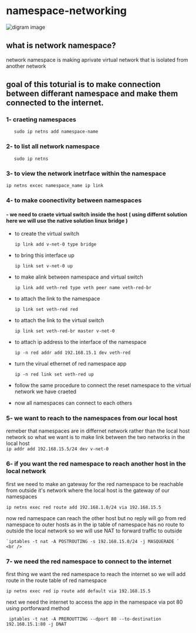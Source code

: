 # namespace-networking
![digram image](https://github.com/ahmedhadhoud/namespace-networking/blob/95366e51100b93196fde56995b0f01566d07d0c1/network-ns.drawio.png)
## what is network namespace?
network namespace is making aprivate virtual network that is isolated from another network 
## goal of this toturial is to make connection between differant namespace and make them connected to the internet.
### 1- craeting namespaces <br />
       sudo ip netns add namespace-name

### 2- to list all network namespace  <br />
       sudo ip netns

### 3- to view the network inetrface within the namespace  <br />
 `ip netns excec namespace_name ip link `

### 4- to make coonectivity between namespaces
#### - we need to craete virtual switch inside the host ( using differnt solution here we will use the native solution linux bridge )
-  to create the virtual switch  <br />

     `ip link add v-net-0 type bridge`  <br />

-   to bring this interface up   <br />

     `ip link set v-net-0 up` <br />

-  to make alink between namespace and virtual switch <br />

     `ip link add veth-red type veth peer name veth-red-br`    <br />

-  to attach the link to the namespace <br />

     `ip link set veth-red red`  <br />
 
-  to attach the link to the virtual switch <br />

    `ip link set veth-red-br master v-net-0`  <br />

-  to attach ip address to the interface of the namespace <br />

    `ip -n red addr add 192.168.15.1 dev veth-red` <br />

-  turn the virual ethernet of red namespace app <br />

     `ip -n red link set veth-red up`  <br />

-  follow the same procedure to connect the reset namespace to the virtual network we have craeted   <br />

-  now all namespaces can connect to each others  <br />


  ### 5- we want to reach to the namespaces from our local host  <br />
  
remeber that namespaces are in differnet network rather than the local host network so what we want is to make link between the two networks
in the local host <br />
`ip addr add 192.168.15.5/24 dev v-net-0` <br />

### 6- if you want the red namespace to reach another host in the local network <br />

first we need to make an gateway for the red namespace to be reachable from outside it's network where the local host is the gateway of our namespaces <br /> 

   `ip netns exec red route add 192.168.1.0/24 via 192.168.15.5` <br />
   
now red namespace can reach the other host but no reply will go from red namespace to outer hosts as in the ip table of namespace has no route to outside the local network so we will use NAT to forward traffic to outside   <br />  

    `iptables -t nat -A POSTROUTING -s 192.168.15.0/24 -j MASQUERADE `  <br />   

 ### 7- we need the red namespace to connect to the internet  <br />

first thing we want the red namespace to reach the internet so we will add route in the route table of red namespace <br /> 

   `ip netns exec red ip route add default via 192.168.15.5` <br />

 next we need the internet to access the app in the namespace via pot 80 using portforward method  <br />  

   ` iptables -t nat -A PREROUTTING --dport 80 --to-destination 192.168.15.1:80 -j DNAT`

 
 
